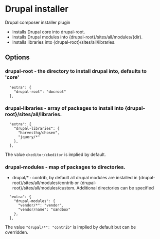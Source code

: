 # Drupal installer

Drupal composer installer plugin

* Installs Drupal core into drupal-root.
* Installs Drupal modules into {drupal-root}/sites/all/modules/{dir}.
* Installs libraries into {drupal-root}/sites/all/libraries.

## Options

### drupal-root - the directory to install drupal into, defaults to 'core'

```
  "extra": {
    "drupal-root": "docroot"
  },
```

### drupal-libraries - array of packages to install into {drupal-root}/sites/all/libraries.

```
  "extra": {
    "drupal-libraries": {
      "harvesthq/chosen",
      "jquery/*"
    },
  },
```

The value ```ckeditor/ckeditor``` is implied by default.

### drupal-modules - map of packages to directories.

* drupal/* : contrib, by default all drupal modules are installed in {drupal-root}/sites/all/modules/contrib
or {drupal-root}/sites/all/modules/custom. Additional directories can be specified 

```
  "extra": {
    "drupal-modules": {
      "vendor/*": "vendor",
      "vendor/name": "sandbox"
    },
  },
```

The value ```"drupal/*": "contrib"``` is implied by default but can be overridden.
